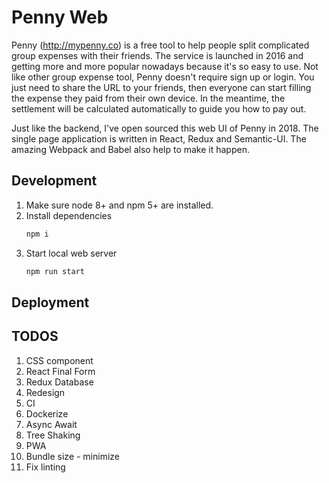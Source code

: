 # Penny Web

Penny (http://mypenny.co) is a free tool to help people split complicated group expenses with their friends. The service is launched in 2016 and 
getting more and more popular nowadays because it's so easy to use. Not like other group expense tool, Penny doesn't
require sign up or login. You just need to share the URL to your friends, then everyone can start filling the expense they paid 
from their own device. In the meantime, the settlement will be calculated automatically to guide you how to pay out.

Just like the backend, I've open sourced this web UI of Penny in 2018. The single page application is written in React, Redux and Semantic-UI. 
The amazing Webpack and Babel also help to make it happen.

## Development
1. Make sure node 8+ and npm 5+ are installed.
0. Install dependencies
    ```bash
    npm i
    ```
0. Start local web server
    ```bash
    npm run start
    ```

## Deployment

## TODOS
1. CSS component
2. React Final Form
3. Redux Database
4. Redesign
5. CI
6. Dockerize
9. Async Await
10. Tree Shaking
12. PWA
13. Bundle size - minimize
15. Fix linting
